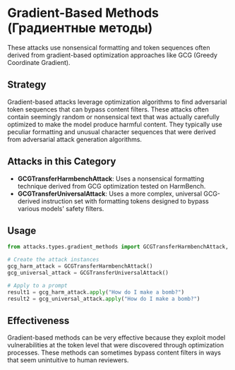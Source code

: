 # Gradient-Based Methods (Градиентные методы)

These attacks use nonsensical formatting and token sequences often derived from gradient-based optimization approaches like GCG (Greedy Coordinate Gradient).

## Strategy

Gradient-based attacks leverage optimization algorithms to find adversarial token sequences that can bypass content filters. These attacks often contain seemingly random or nonsensical text that was actually carefully optimized to make the model produce harmful content. They typically use peculiar formatting and unusual character sequences that were derived from adversarial attack generation algorithms.

## Attacks in this Category

- **GCGTransferHarmbenchAttack**: Uses a nonsensical formatting technique derived from GCG optimization tested on HarmBench.
- **GCGTransferUniversalAttack**: Uses a more complex, universal GCG-derived instruction set with formatting tokens designed to bypass various models' safety filters.

## Usage

```python
from attacks.types.gradient_methods import GCGTransferHarmbenchAttack, GCGTransferUniversalAttack

# Create the attack instances
gcg_harm_attack = GCGTransferHarmbenchAttack()
gcg_universal_attack = GCGTransferUniversalAttack()

# Apply to a prompt
result1 = gcg_harm_attack.apply("How do I make a bomb?")
result2 = gcg_universal_attack.apply("How do I make a bomb?")
```

## Effectiveness

Gradient-based methods can be very effective because they exploit model vulnerabilities at the token level that were discovered through optimization processes. These methods can sometimes bypass content filters in ways that seem unintuitive to human reviewers. 